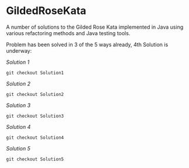 # GildedRoseKata
A number of solutions to the Gilded Rose Kata implemented in Java using various refactoring methods and Java testing tools.

Problem has been solved in 3 of the 5 ways already, 4th Solution is underway:

*Solution 1* 

    git checkout Solution1


*Solution 2* 

    git checkout Solution2


*Solution 3* 

    git checkout Solution3


*Solution 4* 

    git checkout Solution4


*Solution 5*

    git checkout Solution5
